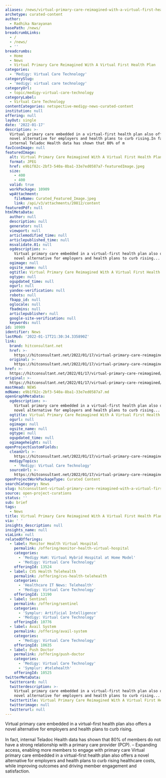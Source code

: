 ```yaml
---
aliases: /news/virtual-primary-care-reimagined-with-a-virtual-first-health-plan
archetype: curated-content
author:
  - Radhika Narayanan
basePath: /news/
breadcrumbLinks:
  - /
  - /news/
  - ''
breadcrumbs:
  - Home
  - News
  - Virtual Primary Care Reimagined With A Virtual First Health Plan
categories:
  - 'Medigy: Virtual Care Technology'
categorySlug:
  - 'medigy: virtual care technology'
categoryUrl:
  - topic/medigy-virtual-care-technology
categoryLabel:
  - Virtual Care Technology
contentCategories: netspective-medigy-news-curated-content
institution: null
offering: null
layOut: single
date: '2022-01-17'
description: >-
  Virtual primary care embedded in a virtual-first health plan also offers a
  novel alternative for employers and health plans to curb rising.In fact,
  internal Teladoc Health data has shown that 80% of m
favIconImage: null
featuredImage:
  alt: Virtual Primary Care Reimagined With A Virtual First Health Plan
  format: JPEG
  href: e9b1f82c-2bf3-540a-8ba1-33e7ed0587a7-featuredImage.jpeg
  size:
    - 400
    - 400
  valid: true
  workPackage: 10909
  wpAttachment:
    fileName: Curated_Featured_Image.jpeg
    link: /api/v3/attachments/20812/content
featuredPdf: null
htmlMetaData:
  author: null
  description: null
  generator: null
  viewport: null
  articlemodified_time: null
  articlepublished_time: null
  msvalidate.01: null
  ogdescription: >-
    Virtual primary care embedded in a virtual-first health plan also offers a
    novel alternative for employers and health plans to curb rising...
  ogimage: null
  ogsite_name: null
  ogtitle: Virtual Primary Care Reimagined With A Virtual First Health Plan
  ogtype: null
  ogupdated_time: null
  ogurl: null
  yandex-verification: null
  robots: null
  fbapp_id: null
  oglocale: null
  fbadmins: null
  articlepublisher: null
  google-site-verification: null
  keywords: null
id: 10909
identifier: News
lastMod: '2022-01-17T21:30:34.335890Z'
link:
  brand: hitconsultant.net
  href: >-
    https://hitconsultant.net/2022/01/17/virtual-primary-care-reimagined/#.YeXfJv7P1PY
  original: >-
    https://hitconsultant.net/2022/01/17/virtual-primary-care-reimagined/#.YeXfJv7P1PY
href: >-
  https://hitconsultant.net/2022/01/17/virtual-primary-care-reimagined/#.YeXfJv7P1PY
original: >-
  https://hitconsultant.net/2022/01/17/virtual-primary-care-reimagined/#.YeXfJv7P1PY
mastHead: NEWS
mdName: e9b1f82c-2bf3-540a-8ba1-33e7ed0587a7.md
openGraphMetaData:
  ogdescription: >-
    Virtual primary care embedded in a virtual-first health plan also offers a
    novel alternative for employers and health plans to curb rising...
  ogtitle: Virtual Primary Care Reimagined With A Virtual First Health Plan
  ogurl: null
  ogimage: null
  ogsite_name: null
  ogtype: null
  ogupdated_time: null
  ogimageheight: null
openProjectCustomFields:
  cleanUrl: >-
    https://hitconsultant.net/2022/01/17/virtual-primary-care-reimagined/#.YeXfJv7P1PY
  medigyTopics:
    - 'Medigy: Virtual Care Technology'
  sourceUrl: >-
    https://hitconsultant.net/2022/01/17/virtual-primary-care-reimagined/#.YeXfJv7P1PY
openProjectWorkPackageType: Curated Content
searchCategory: News
slug: hitconsultant-virtual-primary-care-reimagined-with-a-virtual-first-health-plan
source: open-project-curations
status: ''
sub: brief
tags:
  - News
title: Virtual Primary Care Reimagined With A Virtual First Health Plan
via: ' '
insights_description: null
insights_name: null
viaLink: null
relatedOfferings:
  - label: Monitor Health Virtual Hospital
    permalink: /offering/monitor-health-virtual-hospital
    categories:
      - 'Medigy HaH: Virtual Hybrid Hospital at Home Model'
      - 'Medigy: Virtual Care Technology'
    offeringId: 13524
  - label: CVS Health Telehealth
    permalink: /offering/cvs-health-telehealth
    categories:
      - 'Healthcare IT News: Telehealth'
      - 'Medigy: Virtual Care Technology'
    offeringId: 13190
  - label: Sentinel
    permalink: /offering/sentinel
    categories:
      - 'Symplur: Artificial Intelligence'
      - 'Medigy: Virtual Care Technology'
    offeringId: 10776
  - label: Avail System
    permalink: /offering/avail-system
    categories:
      - 'Medigy: Virtual Care Technology'
    offeringId: 10635
  - label: Push Doctor
    permalink: /offering/push-doctor
    categories:
      - 'Medigy: Virtual Care Technology'
      - 'Symplur: #telehealth'
    offeringId: 10525
twitterMetaData:
  twittercard: null
  twitterdescription: >-
    Virtual primary care embedded in a virtual-first health plan also offers a
    novel alternative for employers and health plans to curb rising...
  twittertitle: Virtual Primary Care Reimagined With A Virtual First Health Plan
  twitterimage: null
  twitterurl: null
---
```

<p>Virtual primary care embedded in a virtual-first health plan also offers a novel alternative for employers and health plans to curb rising.<br><br>In fact, internal Teladoc Health data has shown that 80% of members do not have a strong relationship with a primary care provider (PCP).
– Expanding access, enabling more members to engage with primary care 
Virtual primary care embedded in a virtual-first health plan also offers a novel alternative for employers and health plans to curb rising healthcare costs, while improving outcomes and driving member engagement and satisfaction.</p>